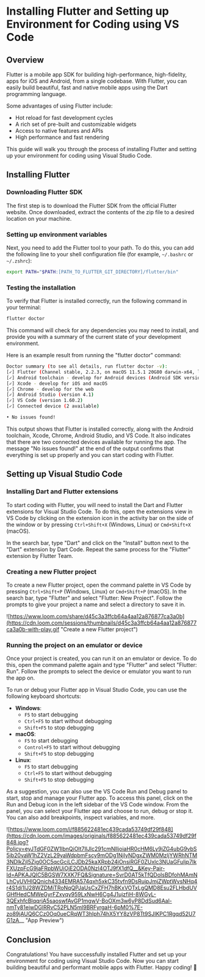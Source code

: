# Installing Flutter and Setting up Environment for Coding using VS Code

## Overview

Flutter is a mobile app SDK for building high-performance, high-fidelity, apps for iOS and Android, from a single codebase. With Flutter, you can easily build beautiful, fast and native mobile apps using the Dart programming language.

Some advantages of using Flutter include:

- Hot reload for fast development cycles
- A rich set of pre-built and customizable widgets
- Access to native features and APIs
- High performance and fast rendering

This guide will walk you through the process of installing Flutter and setting up your environment for coding using Visual Studio Code.

## Installing Flutter

### Downloading Flutter SDK

The first step is to download the Flutter SDK from the official Flutter website. Once downloaded, extract the contents of the zip file to a desired location on your machine.

### Setting up environment variables

Next, you need to add the Flutter tool to your path. To do this, you can add the following line to your shell configuration file (for example, `~/.bashrc` or `~/.zshrc`):

```bash
export PATH="$PATH:[PATH_TO_FLUTTER_GIT_DIRECTORY]/flutter/bin"

```

### Testing the installation

To verify that Flutter is installed correctly, run the following command in your terminal:

```bash
flutter doctor

```

This command will check for any dependencies you may need to install, and provide you with a summary of the current state of your development environment.

Here is an example result from running the "flutter doctor" command:

```bash
Doctor summary (to see all details, run flutter doctor -v):
[✓] Flutter (Channel stable, 2.2.3, on macOS 11.5.1 20G80 darwin-x64, locale en-US)
[✓] Android toolchain - develop for Android devices (Android SDK version 31.0.0)
[✓] Xcode - develop for iOS and macOS
[✓] Chrome - develop for the web
[✓] Android Studio (version 4.1)
[✓] VS Code (version 1.60.2)
[✓] Connected device (2 available)

• No issues found!

```

This output shows that Flutter is installed correctly, along with the Android toolchain, Xcode, Chrome, Android Studio, and VS Code. It also indicates that there are two connected devices available for running the app. The message "No issues found!" at the end of the output confirms that everything is set up properly and you can start coding with Flutter.

## Setting up Visual Studio Code

### Installing Dart and Flutter extensions

To start coding with Flutter, you will need to install the Dart and Flutter extensions for Visual Studio Code. To do this, open the extensions view in VS Code by clicking on the extension icon in the activity bar on the side of the window or by pressing `Ctrl+Shift+X` (Windows, Linux) or `Cmd+Shift+X` (macOS).

In the search bar, type "Dart" and click on the "Install" button next to the "Dart" extension by Dart Code. Repeat the same process for the "Flutter" extension by Flutter Team.

### Creating a new Flutter project

To create a new Flutter project, open the command palette in VS Code by pressing `Ctrl+Shift+P` (Windows, Linux) or `Cmd+Shift+P` (macOS). In the search bar, type "Flutter" and select "Flutter: New Project". Follow the prompts to give your project a name and select a directory to save it in.

![https://www.loom.com/share/d45c3a3ffcb64a4aa12a876877ca3a0b](https://cdn.loom.com/sessions/thumbnails/d45c3a3ffcb64a4aa12a876877ca3a0b-with-play.gif "Create a new Flutter project")

### Running the project on an emulator or device

Once your project is created, you can run it on an emulator or device. To do this, open the command palette again and type "Flutter" and select "Flutter: Run". Follow the prompts to select the device or emulator you want to run the app on.

To run or debug your Flutter app in Visual Studio Code, you can use the following keyboard shortcuts:

- **Windows**:
    - `F5` to start debugging
    - `Ctrl+F5` to start without debugging
    - `Shift+F5` to stop debugging
- **macOS**:
    - `F5` to start debugging
    - `Control+F5` to start without debugging
    - `Shift+F5` to stop debugging
- **Linux**:
    - `F5` to start debugging
    - `Ctrl+F5` to start without debugging
    - `Shift+F5` to stop debugging

As a suggestion, you can also use the VS Code Run and Debug panel to start, stop and manage your Flutter app. To access this panel, click on the Run and Debug icon in the left sidebar of the VS Code window. From the panel, you can select your Flutter app and choose to run, debug or stop it. You can also add breakpoints, inspect variables, and more.

![https://www.loom.com/i/f885622481ec439cada53749df29f848](https://cdn.loom.com/images/originals/f885622481ec439cada53749df29f848.jpg?Policy=eyJTdGF0ZW1lbnQiOlt7IlJlc291cmNlIjoiaHR0cHM6Ly9jZG4ubG9vbS5jb20vaW1hZ2VzL29yaWdpbmFscy9mODg1NjIyNDgxZWM0MzljYWRhNTM3NDlkZjI5Zjg0OC5qcGciLCJDb25kaXRpb24iOnsiRGF0ZUxlc3NUaGFuIjp7IkFXUzpFcG9jaFRpbWUiOjE2ODA0NzI4OTJ9fX1dfQ__&Key-Pair-Id=APKAJQIC5BGSW7XXK7FQ&Signature=SvrD0AT5kTfQDoIsBDfohMAmNLhCyUVHlQQnich4334EMRA574qxh5xkC35tvfn9DsRujpJmjZWptWvsNHq4r4S1di1IJ28WZDMiTRoNqQPJaUsCxZFH7hBKxVOTxLgQMD8Esu2FLHbdUVGHfHedCMWeGyrFZxyqy959LxNwH6Cg4J1ujzfiH-8WGyL-3QExhfcBlqqrjA5saoswfAvGP1mgwV-BoOXm3w6yP8DdSud6Aal-nmTy81ejwDGlRRvC52PLN5ml9BRFyrgaH-6pM0%7E-zo89jAUQ6CCz0Oq0ueCRqWT3hIph74hX5YY8zVP8Tt9SJIKPC1Rgqd52U7G1zA__ "App Preview")

## Conclusion

Congratulations! You have successfully installed Flutter and set up your environment for coding using Visual Studio Code. Now you can start building beautiful and performant mobile apps with Flutter. Happy coding! 🚀